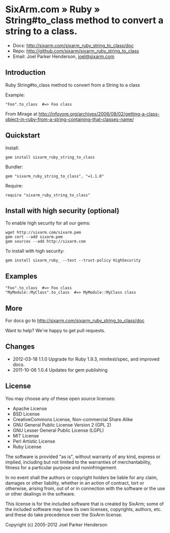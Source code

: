 # SixArm.com » Ruby » <br> String#to_class method to convert a string to a class.

* Docs: <http://sixarm.com/sixarm_ruby_string_to_class/doc>
* Repo: <http://github.com/sixarm/sixarm_ruby_string_to_class>
* Email: Joel Parker Henderson, <joel@sixarm.com>


## Introduction

Ruby String#to_class method to convert from a String to a class

Example:

    "Foo".to_class  #=> Foo class

From Mirage at http://infovore.org/archives/2006/08/02/getting-a-class-object-in-ruby-from-a-string-containing-that-classes-name/


## Quickstart

Install:

    gem install sixarm_ruby_string_to_class

Bundler:

    gem "sixarm_ruby_string_to_class", "=1.1.0"

Require:

    require "sixarm_ruby_string_to_class"


## Install with high security (optional)

To enable high security for all our gems:

    wget http://sixarm.com/sixarm.pem
    gem cert --add sixarm.pem
    gem sources --add http://sixarm.com

To install with high security:

    gem install sixarm_ruby_ --test --trust-policy HighSecurity


## Examples

    "Foo".to_class  #=> Foo class
    "MyModule::MyClass".to_class  #=> MyModule::MyClass class


## More

For docs go to <http://sixarm.com/sixarm_ruby_string_to_class/doc>

Want to help? We're happy to get pull requests.



## Changes

* 2012-03-18 1.1.0 Upgrade for Ruby 1.9.3, minitest/spec, and improved docs.
* 2011-10-06 1.0.4 Updates for gem publishing


## License

You may choose any of these open source licenses:

  * Apache License
  * BSD License
  * CreativeCommons License, Non-commercial Share Alike
  * GNU General Public License Version 2 (GPL 2)
  * GNU Lesser General Public License (LGPL)
  * MIT License
  * Perl Artistic License
  * Ruby License

The software is provided "as is", without warranty of any kind, 
express or implied, including but not limited to the warranties of 
merchantability, fitness for a particular purpose and noninfringement. 

In no event shall the authors or copyright holders be liable for any 
claim, damages or other liability, whether in an action of contract, 
tort or otherwise, arising from, out of or in connection with the 
software or the use or other dealings in the software.

This license is for the included software that is created by SixArm;
some of the included software may have its own licenses, copyrights, 
authors, etc. and these do take precedence over the SixArm license.

Copyright (c) 2005-2012 Joel Parker Henderson
